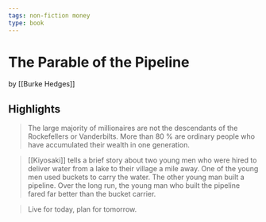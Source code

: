 ```yaml
---
tags: non-fiction money
type: book
---
```


# The Parable of the Pipeline
by [[Burke Hedges]]

## Highlights

> The large majority of millionaires are not the descendants of the Rockefellers or Vanderbilts. More than 80 % are ordinary people who have accumulated their wealth in one generation.

> [[Kiyosaki]] tells a brief story about two young men who were hired to deliver water from a lake to their village a mile away. One of the young men used buckets to carry the water. The other young man built a pipeline. Over the long run, the young man who built the pipeline fared far better than the bucket carrier.

> Live for today, plan for tomorrow.
